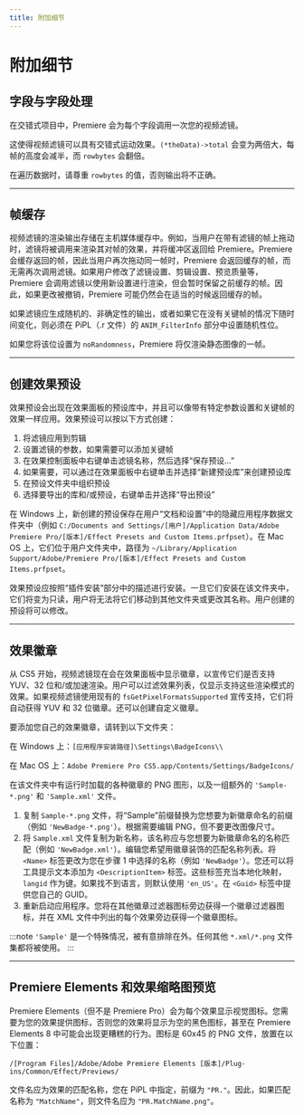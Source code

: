 ```yaml
---
title: 附加细节
---
```

# 附加细节

## 字段与字段处理

在交错式项目中，Premiere 会为每个字段调用一次您的视频滤镜。

这使得视频滤镜可以具有交错式运动效果。`(*theData)->total` 会变为两倍大，每帧的高度会减半，而 `rowbytes` 会翻倍。

在遍历数据时，请尊重 `rowbytes` 的值，否则输出将不正确。

---

## 帧缓存

视频滤镜的渲染输出存储在主机媒体缓存中。例如，当用户在带有滤镜的帧上拖动时，滤镜将被调用来渲染其对帧的效果，并将缓冲区返回给 Premiere。Premiere 会缓存返回的帧，因此当用户再次拖动同一帧时，Premiere 会返回缓存的帧，而无需再次调用滤镜。如果用户修改了滤镜设置、剪辑设置、预览质量等，Premiere 会调用滤镜以使用新设置进行渲染，但会暂时保留之前缓存的帧。因此，如果更改被撤销，Premiere 可能仍然会在适当的时候返回缓存的帧。

如果滤镜应生成随机的、非确定性的输出，或者如果它在没有关键帧的情况下随时间变化，则必须在 PiPL（.r 文件）的 `ANIM_FilterInfo` 部分中设置随机性位。

如果您将该位设置为 `noRandomness`，Premiere 将仅渲染静态图像的一帧。

---

## 创建效果预设

效果预设会出现在效果面板的预设库中，并且可以像带有特定参数设置和关键帧的效果一样应用。效果预设可以按以下方式创建：

1. 将滤镜应用到剪辑
2. 设置滤镜的参数，如果需要可以添加关键帧
3. 在效果控制面板中右键单击滤镜名称，然后选择“保存预设…”
4. 如果需要，可以通过在效果面板中右键单击并选择“新建预设库”来创建预设库
5. 在预设文件夹中组织预设
6. 选择要导出的库和/或预设，右键单击并选择“导出预设”

在 Windows 上，新创建的预设保存在用户“文档和设置”中的隐藏应用程序数据文件夹中（例如 `C:/Documents and Settings/[用户]/Application Data/Adobe Premiere Pro/[版本]/Effect Presets and Custom Items.prfpset`）。在 Mac OS 上，它们位于用户文件夹中，路径为 `~/Library/Application Support/Adobe/Premiere Pro/[版本]/Effect Presets and Custom Items.prfpset`。

效果预设应按照“插件安装”部分中的描述进行安装。一旦它们安装在该文件夹中，它们将变为只读，用户将无法将它们移动到其他文件夹或更改其名称。用户创建的预设将可以修改。

---

## 效果徽章

从 CS5 开始，视频滤镜现在会在效果面板中显示徽章，以宣传它们是否支持 YUV、32 位和/或加速渲染。用户可以过滤效果列表，仅显示支持这些渲染模式的效果。如果视频滤镜使用现有的 `fsGetPixelFormatsSupported` 宣传支持，它们将自动获得 YUV 和 32 位徽章。还可以创建自定义徽章。

要添加您自己的效果徽章，请转到以下文件夹：

在 Windows 上：`[应用程序安装路径]\Settings\BadgeIcons\\`

在 Mac OS 上：`Adobe Premiere Pro CS5.app/Contents/Settings/BadgeIcons/`

在该文件夹中有运行时加载的各种徽章的 PNG 图形，以及一组额外的 `'Sample-*.png'` 和 `'Sample.xml'` 文件。

1. 复制 `Sample-*.png` 文件，将“Sample”前缀替换为您想要为新徽章命名的前缀（例如 `'NewBadge-*.png'`）。根据需要编辑 PNG，但不要更改图像尺寸。
2. 将 `Sample.xml` 文件复制为新名称，该名称应与您想要为新徽章命名的名称匹配（例如 `'NewBadge.xml'`）。编辑您希望用徽章装饰的匹配名称列表。将 `<Name>` 标签更改为您在步骤 1 中选择的名称（例如 `'NewBadge'`）。您还可以将工具提示文本添加为 `<DescriptionItem>` 标签。这些标签充当本地化映射，`langid` 作为键。如果找不到语言，则默认使用 `'en_US'`。在 `<Guid>` 标签中提供您自己的 GUID。
3. 重新启动应用程序。您将在其他徽章过滤器图标旁边获得一个徽章过滤器图标，并在 XML 文件中列出的每个效果旁边获得一个徽章图标。

:::note
`'Sample'` 是一个特殊情况，被有意排除在外。任何其他 `*.xml/*.png` 文件集都将被使用。
:::

---

## Premiere Elements 和效果缩略图预览

Premiere Elements（但不是 Premiere Pro）会为每个效果显示视觉图标。您需要为您的效果提供图标，否则您的效果将显示为空的黑色图标，甚至在 Premiere Elements 8 中可能会出现更糟糕的行为。图标是 60x45 的 PNG 文件，放置在以下位置：

`/[Program Files]/Adobe/Adobe Premiere Elements [版本]/Plug-ins/Common/Effect/Previews/`

文件名应为效果的匹配名称，您在 PiPL 中指定，前缀为 `"PR."`。因此，如果匹配名称为 `"MatchName"`，则文件名应为 `"PR.MatchName.png"`。